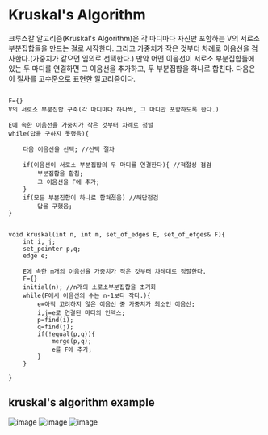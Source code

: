 # Kruskal's Algorithm
크루스칼 알고리즘(Kruskal's Algorithm)은 각 마디마다 자신만 포함하는 V의 서로소 부분집합들을 만드는 걸로 시작한다. 그리고 가중치가 작은 것부터 차례로 이음선을 검사한다.(가중치가 같으면 임의로 선택한다.) 만약 어떤 이음선이 서로소 부분집합들에 있는 두 마디를 연결하면 그 이음선을 추가하고, 두 부분집합을 하나로 합친다. 다음은 이 절차를 고수준으로 표현한 알고리즘이다.

<pre><code>
F={}
V의 서로소 부분집합 구축(각 마디마다 하나씩, 그 마디만 포함하도록 한다.)

E에 속한 이음선을 가중치가 작은 것부터 차례로 정렬
while(답을 구하지 못했음){
    
    다음 이음선을 선택; //선택 절차

    if(이음선이 서로소 부분집합의 두 마디를 연결한다){ //적절성 점검
        부분집합을 합침;
        그 이음선을 F에 추가;
    }
    if(모든 부분집합이 하나로 합쳐졌음) //해답점검
        답을 구했음;
}
</code></pre>

<pre><code>
void kruskal(int n, int m, set_of_edges E, set_of_efges& F){
    int i, j;
    set_pointer p,q;
    edge e;

    E에 속한 m개의 이음선을 가중치가 작은 것부터 차례대로 정렬한다.
    F={}
    initial(n); //n개의 소로소부분집합을 초기화
    while(F에서 이음선의 수는 n-1보다 작다.){
        e=아직 고려하지 않은 이음선 중 가중치가 최소인 이음선;
        i,j=e로 연결된 마디의 인덱스;
        p=find(i);
        q=find(j);
        if(!equal(p,q)){
            merge(p,q);
            e를 F에 추가;
        }
    }

}
</code></pre>

## kruskal's algorithm example
![image](https://user-images.githubusercontent.com/74875490/167955799-a1e88d4b-ec8a-4382-b7f2-15bc131c0947.png)
![image](https://user-images.githubusercontent.com/74875490/167956009-4adda6ce-4a19-4717-91e3-9d9caff746dd.png)
![image](https://user-images.githubusercontent.com/74875490/167956845-7581a611-1d10-4062-a82c-6a66ba7c21a6.png)